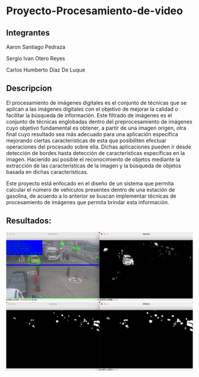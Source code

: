 # Proyecto-Procesamiento-de-video
## Integrantes
Aaron Santiago Pedraza 

Sergio Ivan Otero Reyes 

Carlos Humberto Diaz De Luque 

## Descripcion
El procesamiento de imágenes digitales es el conjunto de técnicas que se aplican a las imágenes digitales con el objetivo de mejorar la calidad o facilitar la búsqueda de información. Este filtrado de imágenes es el conjunto de técnicas englobadas dentro del preprocesamiento de imágenes cuyo objetivo fundamental es obtener, a partir de una imagen origen, otra final cuyo resultado sea más adecuado para una aplicación específica mejorando ciertas características de esta que posibiliten efectuar operaciones del procesado sobre ella. Dichas aplicaciones pueden ir desde detección de bordes hasta detección de características específicas en la imagen. Haciendo así posible el reconocimiento de objetos mediante la extracción de las características de la imagen y la búsqueda de objetos basada en dichas características.

Este proyecto está enfocado en el diseño de un sistema que permita calcular el número de vehículos presentes dentro de una estación de gasolina, de acuerdo a lo anterior se buscan implementar técnicas de procesamiento de imágenes que permita brindar esta información. 


## Resultados:
![](resultados.png)
![](resultado2.png)
